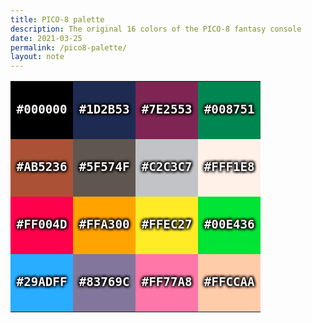 ```yaml
---
title: PICO-8 palette
description: The original 16 colors of the PICO-8 fantasy console
date: 2021-03-25
permalink: /pico8-palette/
layout: note
---
```


<style>
table {
 border-collapse: collapse;
 width: 100%;
}

td {
 color: snow;
 font-family: Menlo, monospace;
 font-size: clamp(0.6rem, 4vw, 1.2rem);
 font-weight: bold;
 text-align: center;
 text-shadow:
  -0.1em  0.1em 0.2em black,
   0.1em -0.1em 0.2em black,
  -0.1em -0.1em 0.2em black,
   0.1em  0.1em 0.2em black;
 width: 25%;
}

td::before, td::after {
 content: '';
 display: block;
 padding-bottom: calc(50% - 0.5em);
}
</style>

<table>
 <tbody>
  <tr>
   <td style="background-color:#000000">#000000</td>
   <td style="background-color:#1D2B53">#1D2B53</td>
   <td style="background-color:#7E2553">#7E2553</td>
   <td style="background-color:#008751">#008751</td>
  </tr>
  <tr>
   <td style="background-color:#AB5236">#AB5236</td>
   <td style="background-color:#5F574F">#5F574F</td>
   <td style="background-color:#C2C3C7">#C2C3C7</td>
   <td style="background-color:#FFF1E8">#FFF1E8</td>
  </tr>
  <tr>
   <td style="background-color:#FF004D">#FF004D</td>
   <td style="background-color:#FFA300">#FFA300</td>
   <td style="background-color:#FFEC27">#FFEC27</td>
   <td style="background-color:#00E436">#00E436</td>
  </tr>
  <tr>
   <td style="background-color:#29ADFF">#29ADFF</td>
   <td style="background-color:#83769C">#83769C</td>
   <td style="background-color:#FF77A8">#FF77A8</td>
   <td style="background-color:#FFCCAA">#FFCCAA</td>
  </tr>
 </tbody>
</table>